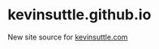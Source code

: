 kevinsuttle.github.io
=====================

New site source for [kevinsuttle.com](http://kevinsuttle.com)
